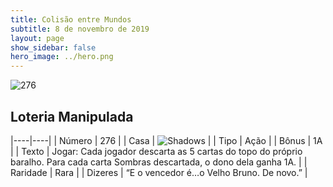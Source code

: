 ```yaml
---
title: Colisão entre Mundos
subtitle: 8 de novembro de 2019
layout: page
show_sidebar: false
hero_image: ../hero.png
---
```


![276](https://cdn.keyforgegame.com/media/card_front/pt/452_276_922F87H8594G_pt.png)

## Loteria Manipulada

|----|----|
| Número | 276 |
| Casa | ![Shadows](https://archonarcana.com/images/thumb/e/ee/Shadows.png/22px-Shadows.png "Sombras") |
| Tipo | Ação |
| Bônus | 1A |
| Texto | Jogar: Cada jogador descarta as 5 cartas do topo do próprio baralho.  Para cada carta Sombras descartada,  o dono dela ganha 1A. |
| Raridade | Rara |
| Dizeres | “E o vencedor é…o Velho Bruno. De novo.” |
